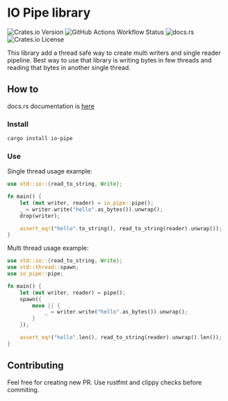 # IO Pipe library

![Crates.io Version](https://img.shields.io/crates/v/io-pipe)
![GitHub Actions Workflow Status](https://img.shields.io/github/actions/workflow/status/Mnwa/io-pipe/rust.yml)
![docs.rs](https://img.shields.io/docsrs/io-pipe)
![Crates.io License](https://img.shields.io/crates/l/io-pipe)

This library add a thread safe way to create multi writers and single reader pipeline.
Best way to use that library is writing bytes in few threads and reading that bytes in another single thread.

## How to

docs.rs documentation is [here](https://docs.rs/io-pipe/latest/io_pipe/)

### Install

```bash
cargo install io-pipe
```

### Use

Single thread usage example:

```rust
use std::io::{read_to_string, Write};

fn main() {
    let (mut writer, reader) = io_pipe::pipe();
    _ = writer.write("hello".as_bytes()).unwrap();
    drop(writer);

    assert_eq!("hello".to_string(), read_to_string(reader).unwrap());
}
```

Multi thread usage example:

```rust
use std::io::{read_to_string, Write};
use std::thread::spawn;
use io_pipe::pipe;

fn main() {
    let (mut writer, reader) = pipe();
    spawn({
        move || {
            _ = writer.write("hello".as_bytes()).unwrap();
        }
    });

    assert_eq!("hello".len(), read_to_string(reader).unwrap().len());
}
```

## Contributing

Feel free for creating new PR.
Use rustfmt and clippy checks before commiting.